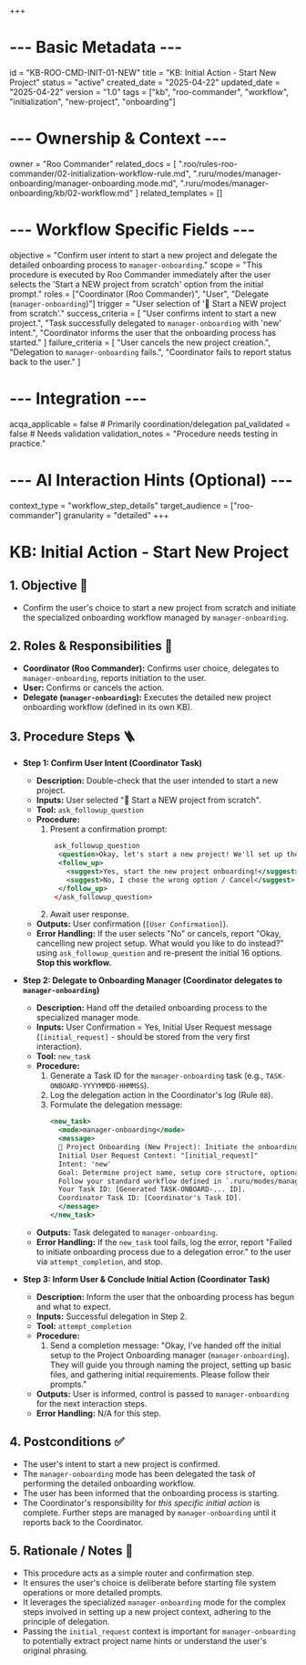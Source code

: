 +++
# --- Basic Metadata ---
id = "KB-ROO-CMD-INIT-01-NEW"
title = "KB: Initial Action - Start New Project"
status = "active"
created_date = "2025-04-22"
updated_date = "2025-04-22"
version = "1.0"
tags = ["kb", "roo-commander", "workflow", "initialization", "new-project", "onboarding"]

# --- Ownership & Context ---
owner = "Roo Commander"
related_docs = [
    ".roo/rules-roo-commander/02-initialization-workflow-rule.md",
    ".ruru/modes/manager-onboarding/manager-onboarding.mode.md",
    ".ruru/modes/manager-onboarding/kb/02-workflow.md"
]
related_templates = []

# --- Workflow Specific Fields ---
objective = "Confirm user intent to start a new project and delegate the detailed onboarding process to `manager-onboarding`."
scope = "This procedure is executed by Roo Commander immediately after the user selects the 'Start a NEW project from scratch' option from the initial prompt."
roles = ["Coordinator (Roo Commander)", "User", "Delegate (`manager-onboarding`)"]
trigger = "User selection of '🚀 Start a NEW project from scratch'."
success_criteria = [
    "User confirms intent to start a new project.",
    "Task successfully delegated to `manager-onboarding` with 'new' intent.",
    "Coordinator informs the user that the onboarding process has started."
]
failure_criteria = [
    "User cancels the new project creation.",
    "Delegation to `manager-onboarding` fails.",
    "Coordinator fails to report status back to the user."
]

# --- Integration ---
acqa_applicable = false # Primarily coordination/delegation
pal_validated = false # Needs validation
validation_notes = "Procedure needs testing in practice."

# --- AI Interaction Hints (Optional) ---
context_type = "workflow_step_details"
target_audience = ["roo-commander"]
granularity = "detailed"
+++

# KB: Initial Action - Start New Project

## 1. Objective 🎯
*   Confirm the user's choice to start a new project from scratch and initiate the specialized onboarding workflow managed by `manager-onboarding`.

## 2. Roles & Responsibilities 👤
*   **Coordinator (Roo Commander):** Confirms user choice, delegates to `manager-onboarding`, reports initiation to the user.
*   **User:** Confirms or cancels the action.
*   **Delegate (`manager-onboarding`):** Executes the detailed new project onboarding workflow (defined in its own KB).

## 3. Procedure Steps 🪜

*   **Step 1: Confirm User Intent (Coordinator Task)**
    *   **Description:** Double-check that the user intended to start a new project.
    *   **Inputs:** User selected "🚀 Start a NEW project from scratch".
    *   **Tool:** `ask_followup_question`
    *   **Procedure:**
        1.  Present a confirmation prompt:
            ```xml
             ask_followup_question
              <question>Okay, let's start a new project! We'll set up the basic structure and gather some initial requirements. Are you ready to begin?</question>
              <follow_up>
                <suggest>Yes, start the new project onboarding!</suggest>
                <suggest>No, I chose the wrong option / Cancel</suggest>
              </follow_up>
             </ask_followup_question>
            ```
        2.  Await user response.
    *   **Outputs:** User confirmation (`[User Confirmation]`).
    *   **Error Handling:** If the user selects "No" or cancels, report "Okay, cancelling new project setup. What would you like to do instead?" using `ask_followup_question` and re-present the initial 16 options. **Stop this workflow.**

*   **Step 2: Delegate to Onboarding Manager (Coordinator delegates to `manager-onboarding`)**
    *   **Description:** Hand off the detailed onboarding process to the specialized manager mode.
    *   **Inputs:** User Confirmation = Yes, Initial User Request message (`[initial_request]` - should be stored from the very first interaction).
    *   **Tool:** `new_task`
    *   **Procedure:**
        1.  Generate a Task ID for the `manager-onboarding` task (e.g., `TASK-ONBOARD-YYYYMMDD-HHMMSS`).
        2.  Log the delegation action in the Coordinator's log (Rule `08`).
        3.  Formulate the delegation message:
            ```xml
            <new_task>
              <mode>manager-onboarding</mode>
              <message>
              🎯 Project Onboarding (New Project): Initiate the onboarding process for a NEW project.
              Initial User Request Context: "[initial_request]"
              Intent: 'new'
              Goal: Determine project name, setup core structure, optionally delegate tech init, perform initial discovery via agent-context-discovery, and report completion.
              Follow your standard workflow defined in `.ruru/modes/manager-onboarding/kb/02-workflow.md`.
              Your Task ID: [Generated TASK-ONBOARD-... ID].
              Coordinator Task ID: [Coordinator's Task ID].
              </message>
            </new_task>
            ```
    *   **Outputs:** Task delegated to `manager-onboarding`.
    *   **Error Handling:** If the `new_task` tool fails, log the error, report "Failed to initiate onboarding process due to a delegation error." to the user via `attempt_completion`, and stop.

*   **Step 3: Inform User & Conclude Initial Action (Coordinator Task)**
    *   **Description:** Inform the user that the onboarding process has begun and what to expect.
    *   **Inputs:** Successful delegation in Step 2.
    *   **Tool:** `attempt_completion`
    *   **Procedure:**
        1.  Send a completion message: "Okay, I've handed off the initial setup to the Project Onboarding manager (`manager-onboarding`). They will guide you through naming the project, setting up basic files, and gathering initial requirements. Please follow their prompts."
    *   **Outputs:** User is informed, control is passed to `manager-onboarding` for the next interaction steps.
    *   **Error Handling:** N/A for this step.

## 4. Postconditions ✅
*   The user's intent to start a new project is confirmed.
*   The `manager-onboarding` mode has been delegated the task of performing the detailed onboarding workflow.
*   The user has been informed that the onboarding process is starting.
*   The Coordinator's responsibility for *this specific initial action* is complete. Further steps are managed by `manager-onboarding` until it reports back to the Coordinator.

## 5. Rationale / Notes 🤔
*   This procedure acts as a simple router and confirmation step.
*   It ensures the user's choice is deliberate before starting file system operations or more detailed prompts.
*   It leverages the specialized `manager-onboarding` mode for the complex steps involved in setting up a new project context, adhering to the principle of delegation.
*   Passing the `initial_request` context is important for `manager-onboarding` to potentially extract project name hints or understand the user's original phrasing.